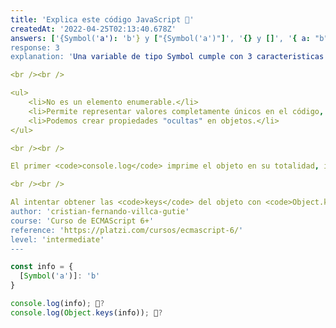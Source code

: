 ```yaml
---
title: 'Explica este código JavaScript 🤔'
createdAt: '2022-04-25T02:13:40.678Z'
answers: ['{Symbol('a'): 'b'} y ["{Symbol('a')"]', '{} y []', '{ a: "b" } y ["a"]', '{Symbol('a'): 'b'} y []']
response: 3
explanation: 'Una variable de tipo Symbol cumple con 3 caracteristicas principales:

<br /><br />

<ul>
    <li>No es un elemento enumerable.</li>
    <li>Permite representar valores completamente únicos en el código, útil para crear llaves de objetos y evitar colisiones.</li>
    <li>Podemos crear propiedades "ocultas" en objetos.</li>
</ul>

<br /><br />

El primer <code>console.log</code> imprime el objeto en su totalidad, incluyendo los valores no enumerables, por ello podemos ver la <code>key</code> de tipo <code>Symbol</code> y su valor un <code>string</code> con valor <code>b</code>.

<br /><br />

Al intentar obtener las <code>keys</code> del objeto con <code>Object.keys</code> obtendremos un arreglo vacio justamente por que el <code>Symbol</code> no es un elemento que se pueda enumerar, de esta manera es posible "ocultar" ciertas propiedades de un objeto.'
author: 'cristian-fernando-villca-gutie'
course: 'Curso de ECMAScript 6+'
reference: 'https://platzi.com/cursos/ecmascript-6/'
level: 'intermediate'
---
```

```javascript
const info = {
  [Symbol('a')]: 'b'
}

console.log(info); 🤔?
console.log(Object.keys(info)); 🤔?
```